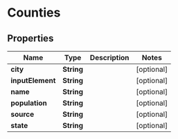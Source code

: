 

# Counties


## Properties

| Name | Type | Description | Notes |
|------------ | ------------- | ------------- | -------------|
|**city** | **String** |  |  [optional] |
|**inputElement** | **String** |  |  [optional] |
|**name** | **String** |  |  [optional] |
|**population** | **String** |  |  [optional] |
|**source** | **String** |  |  [optional] |
|**state** | **String** |  |  [optional] |



